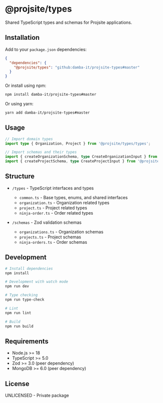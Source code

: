 # @projsite/types

Shared TypeScript types and schemas for Projsite applications.

## Installation

Add to your `package.json` dependencies:

```json
{
  "dependencies": {
    "@projsite/types": "github:damba-it/projsite-types#master"
  }
}
```

Or install using npm:

```bash
npm install damba-it/projsite-types#master
```

Or using yarn:

```bash
yarn add damba-it/projsite-types#master
```

## Usage

```typescript
// Import domain types
import type { Organization, Project } from '@projsite/types/types';

// Import schemas and their types
import { createOrganizationSchema, type CreateOrganizationInput } from '@projsite/types/schemas';
import { createProjectSchema, type CreateProjectInput } from '@projsite/types/schemas';
```

## Structure

- `/types` - TypeScript interfaces and types
  - `common.ts` - Base types, enums, and shared interfaces
  - `organization.ts` - Organization related types
  - `project.ts` - Project related types
  - `ninja-order.ts` - Order related types

- `/schemas` - Zod validation schemas
  - `organizations.ts` - Organization schemas
  - `projects.ts` - Project schemas
  - `ninja-orders.ts` - Order schemas

## Development

```bash
# Install dependencies
npm install

# Development with watch mode
npm run dev

# Type checking
npm run type-check

# Lint
npm run lint

# Build
npm run build
```

## Requirements

- Node.js >= 18
- TypeScript >= 5.0
- Zod >= 3.0 (peer dependency)
- MongoDB >= 6.0 (peer dependency)

## License

UNLICENSED - Private package 
